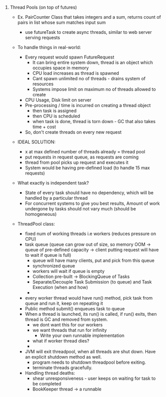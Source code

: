 1. Thread Pools (on top of futures)
   * Ex. PairCounter Class that takes integers and a sum, returns count of pairs in list whose sum matches input sum
     * use futureTask to create async threads, similar to web server serving requests
   * To handle things in real-world:
     * Every request would spawn FutureRequest
       * It can bring entire system down, thread is an object which occupies space in memory
       * CPU load increases as thread is spawned
       * Cant spawn unlimited no of threads - drains system of resources
       * Systems impose limit on maximum no of threads allowed to create
     * CPU Usage, Disk limit on server
     * Pre-processing / time is incurred on creating a thread object
       * then task is assigned
       * then CPU is scheduled
       * when task is done, thread is torn down - GC that also takes time + cost
     * So, don't create threads on every new request
     
   * IDEAL SOLUTION:
     * x at max defined number of threads already = thread pool
     * put requests in request queue, as requests are coming
     * thread from pool picks up request and executes it
     * System would be having pre-defined load (to handle 15 max requests)
     
   * What exactly is independent task?
     * State of every task should have no dependency, which will be handled by a particular thread
     * For concurrent systems to give you best results, Amount of work undergone by tasks should not vary much (should be homogeneous)
   
   * ThreadPool class:
     * fixed num of working threads i.e workers (reduces pressure on CPU)
     * task queue (queue can grow out of size, so memory OOM -> queue of pre-defined capacity -> client putting request will have to wait if queue is full)
       * queue will have many clients, put and pick from this queue
       * synchronized queue
       * workers will wait if queue is empty
       * Collection pre-built -> BlockingQueue of Tasks
       * Separate/Decouple Task Submission (to queue) and Task Execution (when and how)
       * 
     * every worker thread would have run() method, pick task from queue and run it, keep on repeating it
     * Public method submit() enqueues task to queue
     * When a thread is launched, its run() is called, if run() exits, then thread is GC and removed from system.
       * we dont want this for our workers
       * we want threads that run for infinity
         * Write your own runnable implementation
       * what if worker thread dies?
       * 
     * JVM will exit threadpool, when all threads are shut down. Have an explicit shutdown method as well.
       * program needs to shutdown threadpool before exiting.
       * terminate threads gracefully.
     * Handling thread deaths:
       * shear unresponsiveness - user keeps on waiting for task to be completed
       * BookKeeper thread -> a runnable
